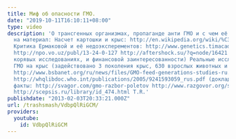 ```yaml
---
title: Миф об опасности ГМО.
date: "2019-10-11T16:10:11+08:00"
type: video
description: 'О трансгенных организмах, пропаганде анти ГМО и с чем её едят. Ссылки
  на материал: Насчет картошки и крыс: http://en.wikipedia.org/wiki/%C3%81rp%C3%A1d_Pusztai
  Критика Ермаковой и её недоэксперементов: http://www.genetics.timacad.ru/works_paper6(GM_KPreston).htm
  http://npo.vo.uz/publ/13-24-0-127 http://aftershock.su/?q=node/16421 (в общем, о
  корявых исследованиях, и финансовой заинтересованности) Реальные исследования влияния
  ГМО на крыс (задействовано 3 поколения крыс, 630 взрослых животных и 2837 крысят):
  http://www.bsbanet.org/ru/news/files/GMO-feed-generations-studies-ru.php http://elibrary.ru/item.asp?id=17048722
  http://whqlibdoc.who.int/publications/2005/9241593059_rus.pdf (доклад ВОЗ) Просто
  факты: http://svagor.com/gmo-razbor-poletov http://www.razgovor.org/special/article503/
  http://scepsis.ru/library/id_474.html T.R.'
publishdate: "2013-02-03T20:33:21.000Z"
url: /trashsmash/VdbpQlRiGCM/
providers:
  youtube:
    id: VdbpQlRiGCM
---
```

